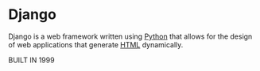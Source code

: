 # Django

Django is a web framework written using [Python](/wiki/Python) that allows for the design of web applications that generate [HTML](/wiki/HTML) dynamically.

BUILT IN 1999